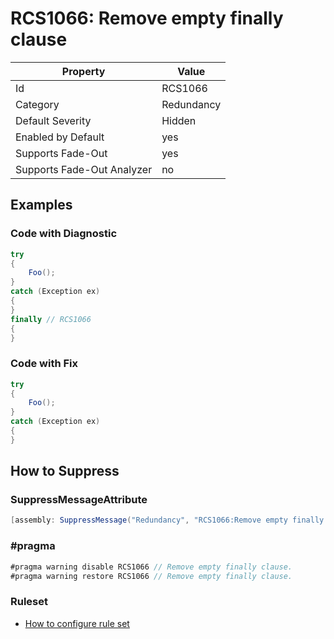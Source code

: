 # RCS1066: Remove empty finally clause

Property | Value
--- | ---
Id|RCS1066
Category|Redundancy
Default Severity|Hidden
Enabled by Default|yes
Supports Fade\-Out|yes
Supports Fade\-Out Analyzer|no

## Examples

### Code with Diagnostic

```csharp
try
{
    Foo();
}
catch (Exception ex)
{
}
finally // RCS1066
{
}
```

### Code with Fix

```csharp
try
{
    Foo();
}
catch (Exception ex)
{
}
```

## How to Suppress

### SuppressMessageAttribute

```csharp
[assembly: SuppressMessage("Redundancy", "RCS1066:Remove empty finally clause.", Justification = "<Pending>")]
```

### \#pragma

```csharp
#pragma warning disable RCS1066 // Remove empty finally clause.
#pragma warning restore RCS1066 // Remove empty finally clause.
```

### Ruleset

* [How to configure rule set](../HowToConfigureAnalyzers.md)
